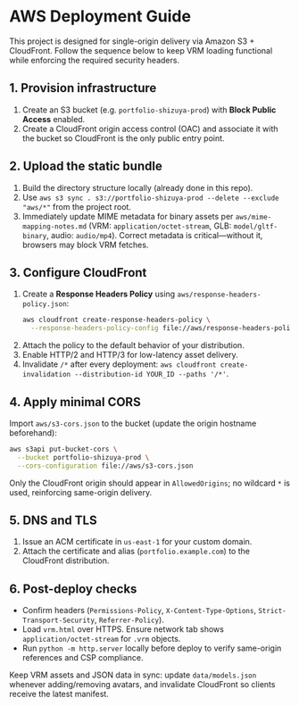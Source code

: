 # AWS Deployment Guide

This project is designed for single-origin delivery via Amazon S3 + CloudFront. Follow the sequence below to keep VRM loading functional while enforcing the required security headers.

## 1. Provision infrastructure
1. Create an S3 bucket (e.g. `portfolio-shizuya-prod`) with **Block Public Access** enabled.
2. Create a CloudFront origin access control (OAC) and associate it with the bucket so CloudFront is the only public entry point.

## 2. Upload the static bundle
1. Build the directory structure locally (already done in this repo).
2. Use `aws s3 sync . s3://portfolio-shizuya-prod --delete --exclude "aws/*"` from the project root.
3. Immediately update MIME metadata for binary assets per `aws/mime-mapping-notes.md` (VRM: `application/octet-stream`, GLB: `model/gltf-binary`, audio: `audio/mp4`). Correct metadata is critical—without it, browsers may block VRM fetches.

## 3. Configure CloudFront
1. Create a **Response Headers Policy** using `aws/response-headers-policy.json`:
   ```bash
   aws cloudfront create-response-headers-policy \
     --response-headers-policy-config file://aws/response-headers-policy.json
   ```
2. Attach the policy to the default behavior of your distribution.
3. Enable HTTP/2 and HTTP/3 for low-latency asset delivery.
4. Invalidate `/*` after every deployment: `aws cloudfront create-invalidation --distribution-id YOUR_ID --paths '/*'`.

## 4. Apply minimal CORS
Import `aws/s3-cors.json` to the bucket (update the origin hostname beforehand):
```bash
aws s3api put-bucket-cors \
  --bucket portfolio-shizuya-prod \
  --cors-configuration file://aws/s3-cors.json
```
Only the CloudFront origin should appear in `AllowedOrigins`; no wildcard `*` is used, reinforcing same-origin delivery.

## 5. DNS and TLS
1. Issue an ACM certificate in `us-east-1` for your custom domain.
2. Attach the certificate and alias (`portfolio.example.com`) to the CloudFront distribution.

## 6. Post-deploy checks
- Confirm headers (`Permissions-Policy`, `X-Content-Type-Options`, `Strict-Transport-Security`, `Referrer-Policy`).
- Load `vrm.html` over HTTPS. Ensure network tab shows `application/octet-stream` for `.vrm` objects.
- Run `python -m http.server` locally before deploy to verify same-origin references and CSP compliance.

Keep VRM assets and JSON data in sync: update `data/models.json` whenever adding/removing avatars, and invalidate CloudFront so clients receive the latest manifest.
